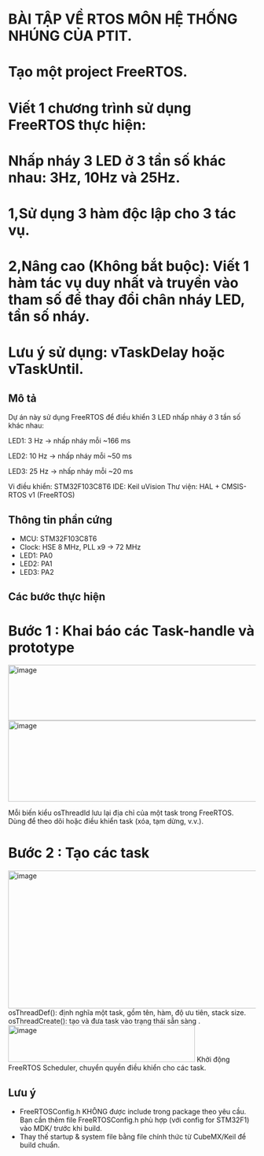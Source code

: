 # BÀI TẬP VỀ RTOS MÔN HỆ THỐNG NHÚNG CỦA PTIT.
# Tạo một project FreeRTOS.
# Viết 1 chương trình sử dụng FreeRTOS thực hiện:
# Nhấp nháy 3 LED ở 3 tần số khác nhau: 3Hz, 10Hz và 25Hz.
# 1,Sử dụng 3 hàm độc lập cho 3 tác vụ.
# 2,Nâng cao (Không bắt buộc): Viết 1 hàm tác vụ duy nhất và truyền vào tham số để thay đổi chân nháy LED, tần số nháy.
# Lưu ý sử dụng: vTaskDelay hoặc vTaskUntil.
## Mô tả
Dự án này sử dụng FreeRTOS để điều khiển 3 LED nhấp nháy ở 3 tần số khác nhau:

LED1: 3 Hz → nhấp nháy mỗi ~166 ms

LED2: 10 Hz → nhấp nháy mỗi ~50 ms

LED3: 25 Hz → nhấp nháy mỗi ~20 ms

Vi điều khiển: STM32F103C8T6
IDE: Keil uVision
Thư viện: HAL + CMSIS-RTOS v1 (FreeRTOS)

## Thông tin phần cứng
- MCU: STM32F103C8T6
- Clock: HSE 8 MHz, PLL x9 → 72 MHz
- LED1: PA0
- LED2: PA1
- LED3: PA2

## Các bước thực hiện 
# Bước 1 : Khai báo các Task-handle và prototype 
<img width="940" height="113" alt="image" src="https://github.com/user-attachments/assets/31241ca0-fb13-4f66-9f6a-42fce6db2bbe" />
<img width="930" height="165" alt="image" src="https://github.com/user-attachments/assets/6eea241e-be43-4f30-834e-e1ca12dc6a84" />

Mỗi biến kiểu osThreadId lưu lại địa chỉ của một task trong FreeRTOS.  
Dùng để theo dõi hoặc điều khiển task (xóa, tạm dừng, v.v.).
# Bước 2 : Tạo các task 
<img width="818" height="280" alt="image" src="https://github.com/user-attachments/assets/4a06f7d6-7317-44be-8bf3-e159625154e4" />
osThreadDef(): định nghĩa một task, gồm tên, hàm, độ ưu tiên, stack size.  
osThreadCreate(): tạo và đưa task vào trạng thái sẵn sàng .
<img width="380" height="75" alt="image" src="https://github.com/user-attachments/assets/61216279-92cd-4cab-9cb8-e2f9c88d37a9" />
Khởi động FreeRTOS Scheduler, chuyển quyền điều khiển cho các task.




## Lưu ý
- FreeRTOSConfig.h KHÔNG được include trong package theo yêu cầu. Bạn cần thêm file FreeRTOSConfig.h phù hợp (với config for STM32F1) vào MDK/ trước khi build.
- Thay thế startup & system file bằng file chính thức từ CubeMX/Keil để build chuẩn.
